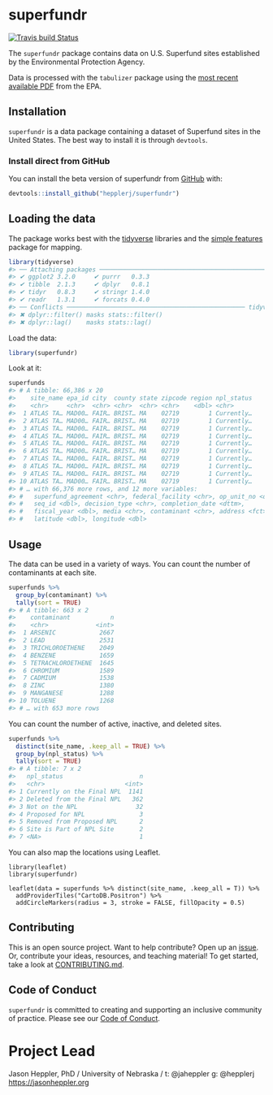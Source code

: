 
<!-- README.md is generated from README.Rmd. Please edit that file -->

# superfundr

<!-- badges: start -->

[![Travis build
Status](https://travis-ci.org/hepplerj/superfunds.svg?branch=master)](https://travis-ci.org/hepplerj/superfunds)
<!-- badges: end -->

The `superfundr` package contains data on U.S. Superfund sites
established by the Environmental Protection Agency.

Data is processed with the `tabulizer` package using the [most recent
available PDF](https://www.epa.gov/superfund/superfund-data-and-reports)
from the EPA.

## Installation

`superfundr` is a data package containing a dataset of Superfund sites
in the United States. The best way to install it is through `devtools`.

### Install direct from GitHub

You can install the beta version of superfundr from
[GitHub](https://github.com/hepplerj/superfundr) with:

``` r
devtools::install_github("hepplerj/superfundr")
```

## Loading the data

The package works best with the [tidyverse](http://tidyverse.org/)
libraries and the [simple
features](https://r-spatial.github.io/sf/index.html) package for
mapping.

``` r
library(tidyverse)
#> ── Attaching packages ────────────────────────────────────────────── tidyverse 1.2.1 ──
#> ✔ ggplot2 3.2.0     ✔ purrr   0.3.3
#> ✔ tibble  2.1.3     ✔ dplyr   0.8.1
#> ✔ tidyr   0.8.3     ✔ stringr 1.4.0
#> ✔ readr   1.3.1     ✔ forcats 0.4.0
#> ── Conflicts ───────────────────────────────────────────────── tidyverse_conflicts() ──
#> ✖ dplyr::filter() masks stats::filter()
#> ✖ dplyr::lag()    masks stats::lag()
```

Load the data:

``` r
library(superfundr)
```

Look at it:

``` r
superfunds
#> # A tibble: 66,386 x 20
#>    site_name epa_id city  county state zipcode region npl_status
#>    <chr>     <chr>  <chr> <chr>  <chr> <chr>    <dbl> <chr>     
#>  1 ATLAS TA… MAD00… FAIR… BRIST… MA    02719        1 Currently…
#>  2 ATLAS TA… MAD00… FAIR… BRIST… MA    02719        1 Currently…
#>  3 ATLAS TA… MAD00… FAIR… BRIST… MA    02719        1 Currently…
#>  4 ATLAS TA… MAD00… FAIR… BRIST… MA    02719        1 Currently…
#>  5 ATLAS TA… MAD00… FAIR… BRIST… MA    02719        1 Currently…
#>  6 ATLAS TA… MAD00… FAIR… BRIST… MA    02719        1 Currently…
#>  7 ATLAS TA… MAD00… FAIR… BRIST… MA    02719        1 Currently…
#>  8 ATLAS TA… MAD00… FAIR… BRIST… MA    02719        1 Currently…
#>  9 ATLAS TA… MAD00… FAIR… BRIST… MA    02719        1 Currently…
#> 10 ATLAS TA… MAD00… FAIR… BRIST… MA    02719        1 Currently…
#> # … with 66,376 more rows, and 12 more variables:
#> #   superfund_agreement <chr>, federal_facility <chr>, op_unit_no <dbl>,
#> #   seq_id <dbl>, decision_type <chr>, completion_date <dttm>,
#> #   fiscal_year <dbl>, media <chr>, contaminant <chr>, address <fct>,
#> #   latitude <dbl>, longitude <dbl>
```

## Usage

The data can be used in a variety of ways. You can count the number of
contaminants at each site.

``` r
superfunds %>% 
  group_by(contaminant) %>% 
  tally(sort = TRUE)
#> # A tibble: 663 x 2
#>    contaminant           n
#>    <chr>             <int>
#>  1 ARSENIC            2667
#>  2 LEAD               2531
#>  3 TRICHLOROETHENE    2049
#>  4 BENZENE            1659
#>  5 TETRACHLOROETHENE  1645
#>  6 CHROMIUM           1589
#>  7 CADMIUM            1538
#>  8 ZINC               1380
#>  9 MANGANESE          1288
#> 10 TOLUENE            1268
#> # … with 653 more rows
```

You can count the number of active, inactive, and deleted sites.

``` r
superfunds %>% 
  distinct(site_name, .keep_all = TRUE) %>% 
  group_by(npl_status) %>% 
  tally(sort = TRUE)
#> # A tibble: 7 x 2
#>   npl_status                     n
#>   <chr>                      <int>
#> 1 Currently on the Final NPL  1141
#> 2 Deleted from the Final NPL   362
#> 3 Not on the NPL                32
#> 4 Proposed for NPL               3
#> 5 Removed from Proposed NPL      2
#> 6 Site is Part of NPL Site       2
#> 7 <NA>                           1
```

You can also map the locations using Leaflet.

    library(leaflet)
    library(superfundr)
    
    leaflet(data = superfunds %>% distinct(site_name, .keep_all = T)) %>% 
      addProviderTiles("CartoDB.Positron") %>% 
      addCircleMarkers(radius = 3, stroke = FALSE, fillOpacity = 0.5)

## Contributing

This is an open source project. Want to help contribute? Open up an
[issue](https://github.com/superfundr/resources/issues). Or, contribute
your ideas, resources, and teaching material\! To get started, take a
look at [CONTRIBUTING.md](CONTRIBUTING.md).

## Code of Conduct

`superfundr` is committed to creating and supporting an inclusive
community of practice. Please see our [Code of
Conduct](CODE_OF_CONDUCT.md).

# Project Lead

Jason Heppler, PhD / University of Nebraska / t: @jaheppler g:
@hepplerj  
<https://jasonheppler.org>
